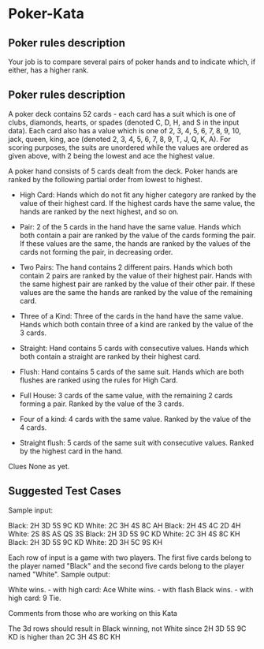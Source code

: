 # Poker-Kata

## Poker rules description

Your job is to compare several pairs of poker hands and to indicate which, 
if either, has a higher rank.

## Poker rules description

A poker deck contains 52 cards - each card has a suit which is one of clubs, 
diamonds, hearts, or spades (denoted C, D, H, and S in the input data). 
Each card also has a value which is one of 2, 3, 4, 5, 6, 7, 8, 9, 10, jack, 
queen, king, ace (denoted 2, 3, 4, 5, 6, 7, 8, 9, T, J, Q, K, A). For scoring 
purposes, the suits are unordered while the values are ordered as given above, 
with 2 being the lowest and ace the highest value.

A poker hand consists of 5 cards dealt from the deck. Poker hands are ranked
by the following partial order from lowest to highest.

-	High Card: Hands which do not fit any higher category are ranked by the 
	value of their highest card. If the highest cards have the same value, the 
	hands are ranked by the next highest, and so on.

-	Pair: 2 of the 5 cards in the hand have the same value. Hands which both 
	contain a pair are ranked by the value of the cards forming the pair. If 
	these values are the same, the hands are ranked by the values of the cards 
	not forming the pair, in decreasing order.

-	Two Pairs: The hand contains 2 different pairs. Hands which both contain 2 
	pairs are ranked by the value of their highest pair. Hands with the same 
	highest pair are ranked by the value of their other pair. If these values 
	are the same the hands are ranked by the value of the remaining card.

-	Three of a Kind: Three of the cards in the hand have the same value. 
	Hands which both contain three of a kind are ranked by the value of the 3 
	cards.

-	Straight: Hand contains 5 cards with consecutive values. Hands which both 
	contain a straight are ranked by their highest card.

-	Flush: Hand contains 5 cards of the same suit. Hands which are both flushes 
	are ranked using the rules for High Card.

-	Full House: 3 cards of the same value, with the remaining 2 cards forming a 
	pair. Ranked by the value of the 3 cards.

-	Four of a kind: 4 cards with the same value. Ranked by the value of the 4 cards.

-	Straight flush: 5 cards of the same suit with consecutive values. Ranked 
	by the highest card in the hand.

 

Clues
None as yet.

## Suggested Test Cases
Sample input:

Black: 2H 3D 5S 9C KD  White: 2C 3H 4S 8C AH
Black: 2H 4S 4C 2D 4H  White: 2S 8S AS QS 3S
Black: 2H 3D 5S 9C KD  White: 2C 3H 4S 8C KH
Black: 2H 3D 5S 9C KD  White: 2D 3H 5C 9S KH

Each row of input is a game with two players. The first five cards belong to the 
player named "Black" and the second five cards belong to the player named "White".
Sample output:

White wins. - with high card: Ace
White wins. - with flash
Black wins. - with high card: 9
Tie.

 Comments from those who are working on this Kata

 The 3d rows should result in Black winning, not White since 2H 3D 5S 9C KD is higher
 than 2C 3H 4S 8C KH
